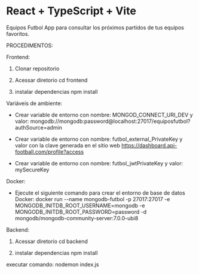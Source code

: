 # React + TypeScript + Vite

Equipos Futbol
App para consultar los próximos partidos de tus equipos favoritos.

PROCEDIMENTOS:

Frontend:

1. Clonar repositorio

2. Acessar diretorio
   cd frontend

3. instalar dependencias
   npm install

Variáveis de ambiente:

- Crear variable de entorno con nombre: MONGOD_CONNECT_URI_DEV y valor: mongodb://mongodb:password@localhost:27017/equiposfutbol?authSource=admin

- Crear variable de entorno con nombre: futbol_external_PrivateKey y valor con la clave generada en el sitio web
  https://dashboard.api-football.com/profile?access

- Crear variable de entorno con nombre: futbol_jwtPrivateKey y valor: mySecureKey

Docker:

- Ejecute el siguiente comando para crear el entorno de base de datos Docker:
  docker run --name mongodb-futbol -p 27017:27017 -e MONGODB_INITDB_ROOT_USERNAME=mongodb -e MONGODB_INITDB_ROOT_PASSWORD=password -d mongodb/mongodb-community-server:7.0.0-ubi8

Backend:

1. Acessar diretorio
   cd backend

2. instalar dependencias
   npm install

executar comando:
nodemon index.js
